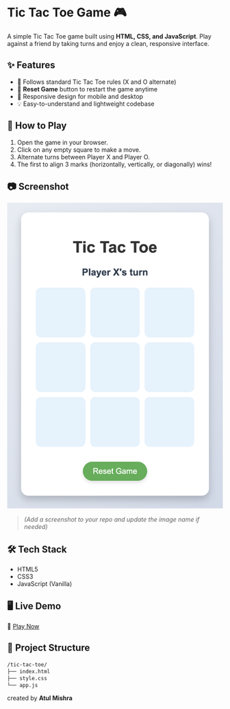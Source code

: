 # Tic Tac Toe Game 🎮

A simple Tic Tac Toe game built using **HTML, CSS, and JavaScript**. Play against a friend by taking turns and enjoy a clean, responsive interface.

## ✨ Features

- 🧠 Follows standard Tic Tac Toe rules (X and O alternate)
- 🔁 **Reset Game** button to restart the game anytime
- 📱 Responsive design for mobile and desktop
- 💡 Easy-to-understand and lightweight codebase

## 🚀 How to Play

1. Open the game in your browser.
2. Click on any empty square to make a move.
3. Alternate turns between Player X and Player O.
4. The first to align 3 marks (horizontally, vertically, or diagonally) wins!

## 📷 Screenshot

![Tic Tac Toe Screenshot](./projectImage.png)

> *(Add a screenshot to your repo and update the image name if needed)*

## 🛠 Tech Stack

- HTML5
- CSS3
- JavaScript (Vanilla)

## 🖥 Live Demo

🔗 [Play Now](https://yourusername.github.io/your-repo-name/)

## 📂 Project Structure
```
/tic-tac-toe/
├── index.html
├── style.css
└── app.js
```
created by **Atul Mishra**
